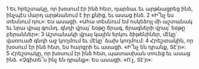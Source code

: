 1 Եւ հրեշտակը, որ խօսում էր ինձ հետ, դարձաւ եւ արթնացրեց ինձ, ինչպէս մարդ արթնանում է իր քնից, եւ ասաց ինձ. 2 «Ի՞նչ ես տեսնում դու»: Ես ասացի. «Ահա տեսնում եմ ոսկեձոյլ մի աշտանակ եւ նրա վրայ գունդ. գնդի վրայ՝ եօթը ճրագ, ճրագների վրայ՝ եօթը բերաններ»: 3 Աշտանակի վրայ կային երկու ձիթենիներ, մէկը՝ վառուած գնդի աջ կողմում եւ մէկը՝ ձախ կողմում: 4 Հրեշտակին, որ խօսում էր ինձ հետ, ես հարցրի եւ ասացի. «Ի՞նչ են դրանք, Տէ՛ր»: 5 Հրեշտակը, որ խօսում էր ինձ հետ, պատասխան տուեց եւ ասաց ինձ. «Չգիտե՞ս ինչ են դրանք»: Ես ասացի. «Ո՛չ, Տէ՛ր»:
